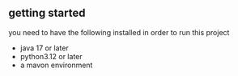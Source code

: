 ## getting started
you need to have the following installed in order to run this project
- java 17 or later
- python3.12 or later
- a mavon environment
